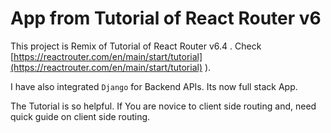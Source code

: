 # App from Tutorial of React Router v6

This project is Remix of  Tutorial of React Router v6.4 . Check [https://reactrouter.com/en/main/start/tutorial](https://reactrouter.com/en/main/start/tutorial) ).

I have also integrated  `Django` for Backend APIs.
Its now full stack App.

The Tutorial is so helpful. If You are novice to client side routing and, need quick guide on client side routing.
